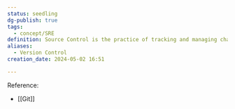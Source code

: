 ```yaml
---
status: seedling
dg-publish: true
tags:
  - concept/SRE
definition: Source Control is the practice of tracking and managing changes to software code.
aliases:
  - Version Control
creation_date: 2024-05-02 16:51

---
```

Reference:  
- [[Git]]

